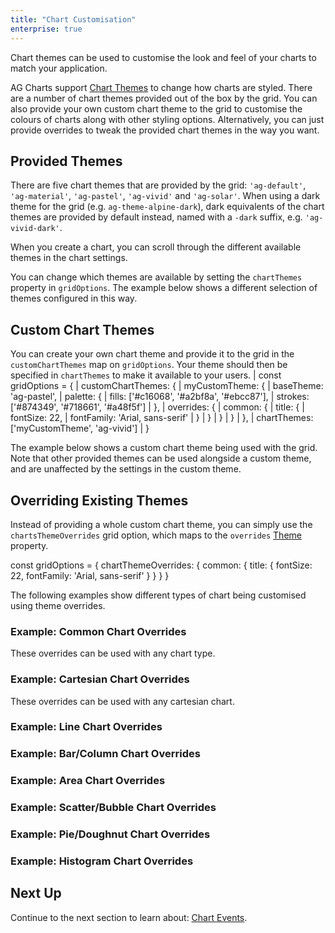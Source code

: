 ```yaml
---
title: "Chart Customisation"
enterprise: true
---
```


Chart themes can be used to customise the look and feel of your charts to match your application.

AG Charts support [Chart Themes](/charts-themes/) to change how charts are styled. There are a number of chart themes provided out of the box by the grid. You can also provide your own custom chart theme to the grid to customise the colours of charts along with other styling options. Alternatively, you can just provide overrides to tweak the provided chart themes in the way you want.

## Provided Themes

There are five chart themes that are provided by the grid: `'ag-default'`, `'ag-material'`, `'ag-pastel'`, `'ag-vivid'` and `'ag-solar'`. When using a dark theme for the grid (e.g. `ag-theme-alpine-dark`), dark equivalents of the chart themes are provided by default instead, named with a `-dark` suffix, e.g. `'ag-vivid-dark'`.

When you create a chart, you can scroll through the different available themes in the chart settings.

<gif src="theme-picker.gif" alt="Theme Picker"></gif>

You can change which themes are available by setting the `chartThemes` property in `gridOptions`. The example below shows a different selection of themes configured in this way.

<grid-example title='Configure Available Themes' name='available-themes' type='generated' options='{ "exampleHeight": 690, "enterprise": true,  "modules": ["clientside", "menu", "charts", "rowgrouping"] }'></grid-example>

## Custom Chart Themes

You can create your own chart theme and provide it to the grid in the `customChartThemes` map on `gridOptions`. Your theme should then be specified in `chartThemes` to make it available to your users.
<snippet spaceBetweenProperties="true">
| const gridOptions = {
|     customChartThemes: {
|         myCustomTheme: {
|             baseTheme: 'ag-pastel',
|             palette: {
|                 fills: ['#c16068', '#a2bf8a', '#ebcc87'],
|                 strokes: ['#874349', '#718661', '#a48f5f']
|             },
|             overrides: {
|                 common: {
|                     title: {
|                         fontSize: 22,
|                         fontFamily: 'Arial, sans-serif'
|                     }
|                 }
|             }
|         }
|     },
|     chartThemes: ['myCustomTheme', 'ag-vivid']
| }
</snippet>

The example below shows a custom chart theme being used with the grid. Note that other provided themes can be used alongside a custom theme, and are unaffected by the settings in the custom theme.

<grid-example title='Custom Chart Theme' name='custom-chart-theme' type='generated' options='{ "exampleHeight": 660,"enterprise": true,  "modules": ["clientside", "menu", "charts"] }'></grid-example>

## Overriding Existing Themes

Instead of providing a whole custom chart theme, you can simply use the `chartsThemeOverrides` grid option, which maps 
to the `overrides` [Theme](/charts-api-themes/) property.

<snippet>
const gridOptions = {
    chartThemeOverrides: {
        common: {
            title: {
                fontSize: 22,
                fontFamily: 'Arial, sans-serif'
            }
        }
    }
}
</snippet>

The following examples show different types of chart being customised using theme overrides.

### Example: Common Chart Overrides

These overrides can be used with any chart type.

<grid-example title='Common Chart Overrides' name='common-overrides' type='generated' options='{ "exampleHeight": 660, "enterprise": true,  "modules": ["clientside", "menu", "charts"] }'></grid-example>

### Example: Cartesian Chart Overrides

These overrides can be used with any cartesian chart.

<grid-example title='Cartesian Chart Overrides' name='cartesian-overrides' type='generated' options='{ "exampleHeight": 660, "enterprise": true,  "modules": ["clientside", "menu", "charts"] }'></grid-example>

### Example: Line Chart Overrides

<grid-example title='Line Chart Overrides' name='line-overrides' type='generated' options='{ "exampleHeight": 660, "enterprise": true,  "modules": ["clientside", "menu", "charts"] }'></grid-example>

### Example: Bar/Column Chart Overrides

<grid-example title='Bar/Column Chart Overrides' name='bar-overrides' type='generated' options='{ "exampleHeight": 660, "enterprise": true,  "modules": ["clientside", "menu", "charts"] }'></grid-example>

### Example: Area Chart Overrides

<grid-example title='Area Chart Overrides' name='area-overrides' type='generated' options='{ "exampleHeight": 660, "enterprise": true,  "modules": ["clientside", "menu", "charts"] }'></grid-example>

### Example: Scatter/Bubble Chart Overrides

<grid-example title='Scatter/Bubble Chart Overrides' name='scatter-overrides' type='generated' options='{ "exampleHeight": 660, "enterprise": true,  "modules": ["clientside", "menu", "charts"] }'></grid-example>

### Example: Pie/Doughnut Chart Overrides

<grid-example title='Pie/Doughnut Chart Overrides' name='pie-overrides' type='generated' options='{ "exampleHeight": 660, "enterprise": true,  "modules": ["clientside", "menu", "charts"] }'></grid-example>

### Example: Histogram Chart Overrides

<grid-example title='Histogram Chart Overrides' name='histogram-overrides' type='generated' options='{ "exampleHeight": 660, "enterprise": true,  "modules": ["clientside", "menu", "charts"] }'></grid-example>

## Next Up

Continue to the next section to learn about: [Chart Events](/integrated-charts-events/).



